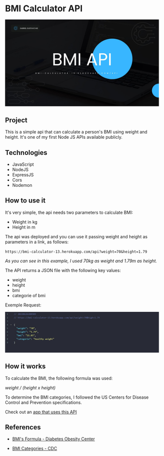 # BMI Calculator API

![Thumb](./bmi-thumb.jpg)

## Project

This is a simple api that can calculate a person's BMI using weight and height. It's one of my first Node JS APIs available publicly.

## Technologies

- JavaScript
- NodeJS
- ExpressJS
- Cors
- Nodemon

## How to use it

It's very simple, the api needs two parameters to calculate BMI:

- Weight in kg
- Height in m

The api was deployed and you can use it passing weight and height as parameters in a link, as follows:

`https://bmi-calculator-13.herokuapp.com/api?weight=70&height=1.79`

_As you can see in this example, I used 70kg as weight and 1.79m as height._

The API returns a JSON file with the following key values:

- weight
- height
- bmi
- categorie of bmi

Exemple Request:

![Exemple Request](./exemple-request01.jpg)

## How it works

To calculate the BMI, the following formula was used:

_weight / (height x height)_

To determine the BMI categories, I followed the US Centers for Disease Control and Prevention specifications.

Check out an [app that uses this API](https://github.com/GabrielGustavoMS/BMICalculatorAPP)

## References

- [BMI's Formula - Diabetes Obesity Center](<https://centrodeobesidadeediabetes.org.br/tudo-sobre-obesidade/calculadora-de-imc/#:~:text=Compartilhar%3A,ao%20quadrado%20(em%20metros).>)

- [BMI Categories - CDC](https://www.cdc.gov/obesity/basics/adult-defining.html#:~:text=Adult%20Body%20Mass%20Index&text=If%20your%20BMI%20is%20less,falls%20within%20the%20obesity%20range.)
